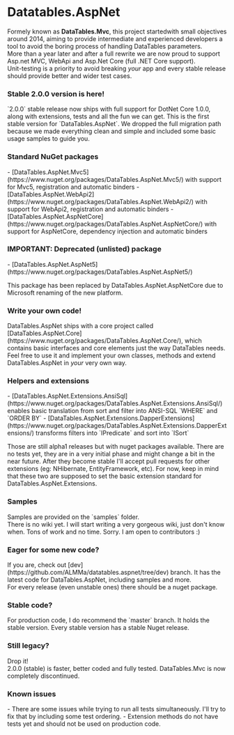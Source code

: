 <h1>Datatables.AspNet</h1>
Formely known as <strong>DataTables.Mvc</strong>, this project startedwith small objectives around 2014, aiming to provide intermediate and experienced developers a tool to avoid the boring process of handling DataTables parameters.<br />
More than a year later and after a full rewrite we are now proud to support Asp.net MVC, WebApi and Asp.Net Core (full .NET Core support).<br />
Unit-testing is a priority to avoid breaking <i>your</i> app and every stable release should provide better and wider test cases.

<h3>Stable 2.0.0 version is here!</h3>
`2.0.0` stable release now ships with full support for DotNet Core 1.0.0, along with extensions, tests and all the fun we can get.
This is the first stable version for `DataTables.AspNet`. We dropped the full migration path because we made everything clean and simple and included some basic usage samples to guide you.

<h3>Standard NuGet packages</h3>
- [DataTables.AspNet.Mvc5](https://www.nuget.org/packages/DataTables.AspNet.Mvc5/) with support for Mvc5, registration and automatic binders
- [DataTables.AspNet.WebApi2](https://www.nuget.org/packages/DataTables.AspNet.WebApi2/) with support for WebApi2, registration and automatic binders
- [DataTables.AspNet.AspNetCore](https://www.nuget.org/packages/DataTables.AspNet.AspNetCore/) with support for AspNetCore, dependency injection and automatic binders

<h3>IMPORTANT: Deprecated (unlisted) package</h3>
- [DataTables.AspNet.AspNet5](https://www.nuget.org/packages/DataTables.AspNet.AspNet5/)

This package has been replaced by DataTables.AspNet.AspNetCore due to Microsoft renaming of the new platform.

<h3>Write your own code!</h3>
DataTables.AspNet ships with a core project called [DataTables.AspNet.Core](https://www.nuget.org/packages/DataTables.AspNet.Core/), which contains basic interfaces and core elements just the way DataTables needs.<br />
Feel free to use it and implement your own classes, methods and extend DataTables.AspNet in <i>your</i> very own way.

<h3>Helpers and extensions</h3>
- [DataTables.AspNet.Extensions.AnsiSql](https://www.nuget.org/packages/DataTables.AspNet.Extensions.AnsiSql/) enables basic translation from sort and filter into ANSI-SQL `WHERE` and `ORDER BY`
- [DataTables.AspNet.Extensions.DapperExtensions](https://www.nuget.org/packages/DataTables.AspNet.Extensions.DapperExtensions/) transforms filters into `IPredicate` and sort into `ISort`

Those are still alpha1 releases but with nuget packages available. There are no tests yet, they are in a very initial phase and might change a bit in the near future.
After they become stable I'll accept pull requests for other extensions (eg: NHibernate, EntityFramework, etc). For now, keep in mind that these two are supposed to set the basic extension standard for DataTables.AspNet.Extensions.

<h3>Samples</h3>
Samples are provided on the `samples` folder.<br />
There is no wiki yet. I will start writing a very gorgeous wiki, just don't know when. Tons of work and no time. Sorry.
I am open to contributors :)

<h3>Eager for some new code?</h3>
If you are, check out [dev](https://github.com/ALMMa/datatables.aspnet/tree/dev) branch. It has the latest code for DataTables.AspNet, including samples and more.<br />
For every release (even unstable ones) there should be a nuget package.

<h3>Stable code?</h3>
For production code, I do recommend the `master` branch. It holds the stable version. Every stable version has a stable Nuget release.<br />

<h3>Still legacy?</h3>
Drop it!<br />
2.0.0 (stable) is faster, better coded and fully tested. DataTables.Mvc is now completely discontinued.

<h3>Known issues</h3>
- There are some issues while trying to run all tests simultaneously. I'll try to fix that by including some test ordering.
- Extension methods do not have tests yet and should not be used on production code.